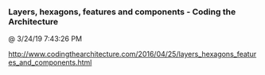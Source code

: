 ﻿

### Layers, hexagons, features and components - Coding the Architecture
@ 3/24/19 7:43:26 PM

http://www.codingthearchitecture.com/2016/04/25/layers_hexagons_features_and_components.html


